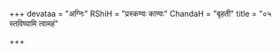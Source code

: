 +++
devataa = "अग्निः"
RShiH = "प्रस्कण्वः काण्वः"
ChandaH = "बृहती"
title = "०५ स्तविष्यामि त्वामहं"

+++
